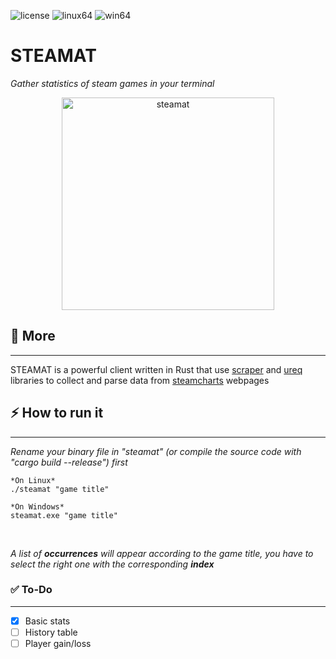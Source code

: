 ![license](https://img.shields.io/badge/license-GPLv3-brightgreen)
![linux64](https://img.shields.io/badge/linux-release64-orange)
![win64](https://img.shields.io/badge/windows-release64-informational)

# STEAMAT

*Gather statistics of steam games in your terminal*

<p align="center"><img src="https://i.ibb.co/Lkp3v9s/steamat.png" alt="steamat" width="340"></p>

## 📌 More 
<hr>

STEAMAT is a powerful client written in Rust that use [scraper](https://github.com/causal-agent/scraper) and [ureq](https://github.com/algesten/ureq) libraries to collect and parse data from [steamcharts](https://steamcharts.com/) webpages
<br>

## ⚡️ How to run it
<hr>

*Rename your binary file in "steamat" (or compile the source code with "cargo build --release") first*

```
*On Linux*
./steamat "game title"

*On Windows*
steamat.exe "game title"
```
<br>

*A list of **occurrences** will appear according to the game title, you have to select the right one with the corresponding **index***

### ✅ To-Do
<hr>

- [x] Basic stats
- [ ] History table
- [ ] Player gain/loss
